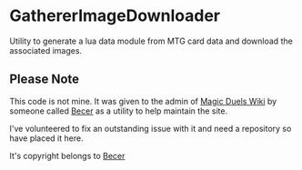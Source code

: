 # GathererImageDownloader

Utility to generate a lua data module from MTG card data and download the associated images.

## Please Note

This code is not mine. It was given to the admin of [Magic Duels Wiki](http://magicduels.wikia.com) by someone called [Becer](http://magicduels.wikia.com/wiki/User:Becer) as a utility to help maintain the site.

I've volunteered to fix an outstanding issue with it and need a repository so have placed it here.

It's copyright belongs to [Becer](http://magicduels.wikia.com/wiki/User:Becer)
